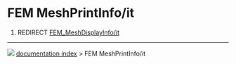 # FEM MeshPrintInfo/it
1.  REDIRECT [FEM_MeshDisplayInfo/it](FEM_MeshDisplayInfo/it.md)



---
![](images/Button_right.svg) [documentation index](../README.md) > FEM MeshPrintInfo/it
